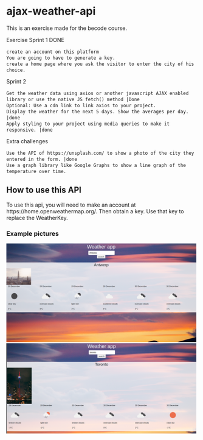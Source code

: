 # ajax-weather-api

This is an exercise made for the becode course.


Exercise
Sprint 1 DONE

    create an account on this platform
    You are going to have to generate a key.
    create a home page where you ask the visitor to enter the city of his choice.

Sprint 2

    Get the weather data using axios or another javascript AJAX enabled library or use the native JS fetch() method |Done
    Optional: Use a cdn link to link axios to your project.
    Display the weather for the next 5 days. Show the averages per day. |done
    Apply styling to your project using media queries to make it responsive. |done

Extra challenges

    Use the API of https://unsplash.com/ to show a photo of the city they entered in the form. |done
    Use a graph library like Google Graphs to show a line graph of the temperature over time.

<h2>How to use this API </h2>
To use this api, you will need to make an account at https://home.openweathermap.org/.
Then obtain a key. Use that key to replace the WeatherKey.

### Example pictures

<img src="Resources/Weather-app.png" alt="Weather app example of Antwerp"  width="500" >  
<img src="Resources/Toronto.png" alt="Weather app example of Toronto"  width="500" >
